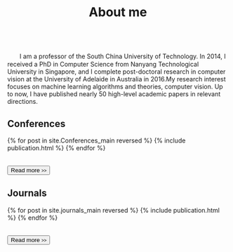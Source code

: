﻿---
permalink: /
title: "About me"
excerpt: "About me"
author_profile: true
redirect_from: 
  - /about/
  - /about.html
---

<br />
　　I am a professor of the South China University of Technology. In 2014,  I received a PhD in Computer Science from Nanyang Technological University in Singapore, and I complete post-doctoral research in computer vision at the University of Adelaide in Australia in 2016.My research interest focuses on machine learning algorithms and theories, computer vision. Up to now,  I have published nearly 50 high-level academic papers in relevant directions.

Conferences
----------
<div>
  <table>
  {% for post in site.Conferences_main reversed %}
    <tr>{% include publication.html %}</tr>
  {% endfor %}
  </table>
</div>

<div margin-bottom:100px>
  <a href="/conferences/">
    <button class="btn btn--readmore">Read more <font size="1">>></font></button>
  </a>
</div> 


Journals
----------
<div>
  <table>
  {% for post in site.journals_main reversed %}
    <tr>{% include publication.html %}</tr>
  {% endfor %}
  </table>
</div>

<div margin-bottom:100px>
  <a href="/journals/">
    <button class="btn btn--readmore">Read more <font size="1">>></font></button>
  </a>
</div> 
